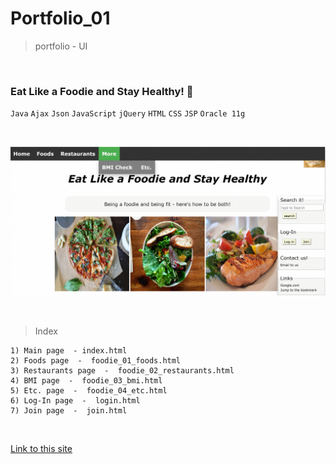 # Portfolio_01
> portfolio - UI

<br/>

### Eat Like a Foodie and Stay Healthy! :tomato:

`Java`  `Ajax`  `Json`  `JavaScript`  `jQuery`  `HTML`  `CSS`  `JSP`  `Oracle 11g`

<br/>



![foodie-main](foodie-main.png)

<br/>



> Index

    1) Main page  - index.html
    2) Foods page  -  foodie_01_foods.html
    3) Restaurants page  -  foodie_02_restaurants.html
    4) BMI page  -  foodie_03_bmi.html
    5) Etc. page  -  foodie_04_etc.html
    6) Log-In page  -  login.html
    7) Join page  -  join.html

<br/>



[Link to this site](/project/WebContent/index.html)
